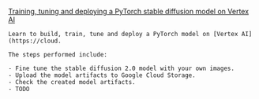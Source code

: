 
[Training, tuning and deploying a PyTorch stable diffusion model on Vertex AI](https://github.com/GoogleCloudPlatform/vertex-ai-samples/blob/main/notebooks/official/stable_diffusion/dreambooth_stablediffusion.ipynb)

```
Learn to build, train, tune and deploy a PyTorch model on [Vertex AI](https://cloud.

The steps performed include:

- Fine tune the stable diffusion 2.0 model with your own images.
- Upload the model artifacts to Google Cloud Storage.
- Check the created model artifacts.
- TODO

```


